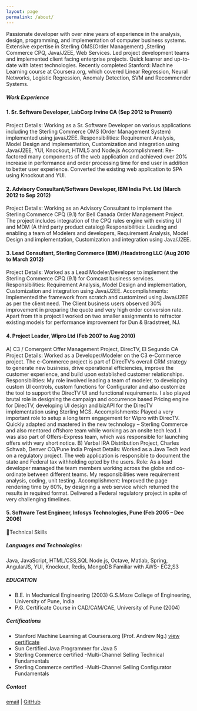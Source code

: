 ```yaml
---
layout: page
permalink: /about/
---
```

Passionate developer with over nine years of experience in the analysis, design, programming, and implementation of computer business systems. Extensive expertise in Sterling OMS(Order Management) ,Sterling Commerce CPQ, Java/J2EE, Web Services. Led project development teams and implemented client facing enterprise projects.
Quick learner and up-to-date with latest technologies. Recently completed Stanford: Machine Learning course at Coursera.org, which covered Linear Regression, Neural Networks, Logistic Regression, Anomaly Detection, SVM and Recommender Systems.

##### Work Experience

#### 1. Sr. Software Developer, LabCorp Irvine CA 						(Sep 2012 to Present)
Project Details: Working as a Sr. Software Developer on various applications including the Sterling Commerce OMS (Order Management System) implemented using java/J2EE.
Responsibilities: Requirement Analysis, Model Design and implementation, Customization and integration using Java/J2EE, YUI, Knockout, HTML5 and Node.js
Accomplishment:
Re-factored many components of the web application and achieved over 20% increase in performance and order processing time for end user in addition to better user experience.
Converted the existing web application to SPA using Knockout and YUI.

#### 2. Advisory Consultant/Software Developer, IBM India Pvt. Ltd 				(March 2012 to Sep 2012)
Project Details: Working as an Advisory Consultant to implement the Sterling Commerce CPQ (9.1) for Bell Canada Order Management Project. The project includes integration of the CPQ rules engine with existing UI and MDM (A third party product catalog)
Responsibilities: Leading and enabling a team of Modelers and developers, Requirement Analysis, Model Design and implementation, Customization and integration using Java/J2EE.

#### 3. Lead Consultant, Sterling Commerce (IBM) /Headstrong LLC				(Aug 2010 to March 2012)
Project Details: Worked as a Lead Modeler/Developer to implement the Sterling Commerce CPQ (9.1) for Comcast business services. 
Responsibilities: Requirement Analysis, Model Design and implementation, Customization and integration using Java/J2EE.
Accomplishments: Implemented the framework from scratch and customized using Java/J2EE as per the client need. The Client business users observed 30% improvement in preparing the quote and very high order conversion rate. 
Apart from this project I worked on two smaller assignments to refractor existing models for performance improvement for Dun & Bradstreet, NJ.

#### 4. Project Leader, Wipro Ltd								(Feb 2007 to Aug 2010)
A) C3 / Comergent Offer Management Project, DirecTV, El Segundo CA
Project Details: Worked as a Developer/Modeler on the C3 e-Commerce project. The e-Commerce project is part of DirecTV’s overall CRM strategy to generate new business, drive operational efficiencies, improve the customer experience, and build upon established customer relationships.
Responsibilities: My role involved leading a team of modeler, to developing custom UI controls, custom functions for Configurator and also customize the tool to support the DirecTV UI and functional requirements. I also played brutal role in designing the campaign and occurrence based Pricing engine for DirecTV, developing UI design and bizAPI for the DirecTV implementation using Sterling MCS.
Accomplishments: Played a very important role to setup a long term engagement for Wipro with DirecTV. Quickly adapted and mastered in the new technology – Sterling Commerce and also mentored offshore team while working as an onsite tech lead. I was also part of Offers-Express team, which was responsible for launching offers with very short notice.
B) Verbal IRA Distribution Project, Charles Schwab, Denver CO/Pune India
Project Details: Worked as a Java Tech lead on a regulatory project. The web application is responsible to document the state and Federal tax withholding opted by the users.
Role: As a lead developer managed the team members working across the globe and co-ordinate between different teams. My responsibilities were requirement analysis, coding, unit testing.
Accomplishment: Improved the page rendering time by 60%, by designing a web service which returned the results in required format. Delivered a Federal regulatory project in spite of very challenging timelines.

#### 5. Software Test Engineer, Infosys Technologies, Pune				(Feb 2005 – Dec 2006)
Technical Skills

##### Languages and Technologies:
Java, JavaScript, HTML/CSS,SQL
Node.js, Octave, Matlab, Spring, AngularJS, YUI, Knockout, Redis, MongoDB
Familiar with AWS- EC2,S3 

##### EDUCATION

+ B.E. in Mechanical Engineering (2003) G.S.Moze College of Engineering, University of Pune, India
+ P.G. Certificate Course in CAD/CAM/CAE, University of Pune (2004)

##### Certifications

+ Stanford Machine Learning at Coursera.org (Prof. Andrew Ng.) [view certificate](goo.gl/acm78f)
+ Sun Certified Java Programmer for Java 5
+ Sterling Commerce certified -Multi-Channel Selling Technical Fundamentals
+ Sterling Commerce certified -Multi-Channel Selling Configurator Fundamentals

##### Contact
[email](hrushi.deshmukh@gmail.com)  |  [GitHub](github.com/ihrushikesh)
